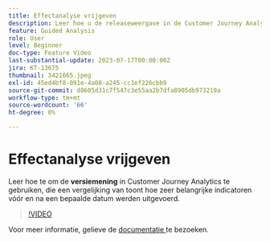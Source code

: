 ```yaml
---
title: Effectanalyse vrijgeven
description: Leer hoe u de releaseweergave in de Customer Journey Analytics kunt gebruiken. Hier wordt een vergelijking getoond van de manier waarop toetsindicatoren voor en na een bepaalde datum zijn uitgevoerd.
feature: Guided Analysis
role: User
level: Beginner
doc-type: Feature Video
last-substantial-update: 2023-07-17T00:00:00Z
jira: KT-13675
thumbnail: 3421665.jpeg
exl-id: 45ed4bf8-091e-4a08-a245-cc1ef226cbb9
source-git-commit: d8605d31c7f547c3e55aa2b7dfa8905db973219a
workflow-type: tm+mt
source-wordcount: '66'
ht-degree: 0%

---
```


# Effectanalyse vrijgeven

Leer hoe te om de **versiemening** in Customer Journey Analytics te gebruiken, die een vergelijking van toont hoe zeer belangrijke indicatoren vóór en na een bepaalde datum werden uitgevoerd.

>[!VIDEO](https://video.tv.adobe.com/v/3421665/?learn=on)

Voor meer informatie, gelieve de [ documentatie ](https://experienceleague.adobe.com/docs/analytics-platform/using/guided-analysis/impact/release.html) te bezoeken.
